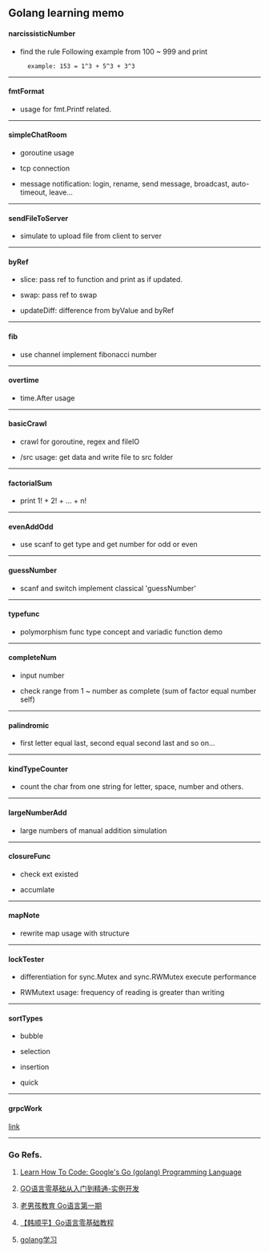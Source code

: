 ## Golang learning memo

#### narcissisticNumber

* find the rule Following example from 100 ~ 999 and print


		example: 153 = 1^3 + 5^3 + 3^3

---

#### fmtFormat

* usage for fmt.Printf related.

---

#### simpleChatRoom

* goroutine usage

* tcp connection 

* message notification: login, rename, send message, broadcast, auto-timeout, leave...

---

#### sendFileToServer

* simulate to upload file from client to server

---

#### byRef

* slice: pass ref to function and print as if updated.

* swap: pass ref to swap

* updateDiff: difference from byValue and byRef

---

#### fib

* use channel implement fibonacci number

---

#### overtime

* time.After usage

---

#### basicCrawl

* crawl for goroutine, regex and fileIO

* /src usage: get data and write file to src folder

---

#### factorialSum

* print 1! + 2! + ... + n!

---

#### evenAddOdd

* use scanf to get type and get number for odd or even

---

#### guessNumber

* scanf and switch implement classical 'guessNumber'

---

#### typefunc

* polymorphism func type concept and variadic function demo

---

#### completeNum

* input number

* check range from 1 ~ number as complete (sum of factor equal number self)

---

#### palindromic

* first letter equal last, second equal second last and so on...

---

#### kindTypeCounter

* count the char from one string for letter, space, number and others.

---

#### largeNumberAdd

* large numbers of manual addition simulation

---

#### closureFunc

* check ext existed

* accumlate

---

#### mapNote

* rewrite map usage with structure

---

#### lockTester

* differentiation for sync.Mutex and sync.RWMutex execute performance

* RWMutext usage: frequency of reading is greater than writing

---

#### sortTypes

* bubble

* selection

* insertion

* quick

---

#### grpcWork

[link](https://github.com/lastingyeh/GoMemo/tree/master/grpcWork)

---

### Go Refs.

1. [Learn How To Code: Google's Go (golang) Programming Language](https://www.udemy.com/learn-how-to-code)

2. [GO语言零基础从入门到精通-实例开发](https://www.youtube.com/playlist?list=PL7vIp5DG7s8Ca2kVpwS9yEUjlMxYJ0Far)
3. [老男孩教育 Go语言第一期](https://www.youtube.com/playlist?list=PLr64HLNp2fCLCqG2MTo3QfTZY-gD8PHns)
4. [【韩顺平】Go语言零基础教程](https://www.youtube.com/playlist?list=PLmOn9nNkQxJFWlwItS-iI3C-4jeARUNjq)
5. [golang学习](https://www.youtube.com/playlist?list=PL9avoKyUyEuy6neui9YrtBQtbbKx0y_y5)


